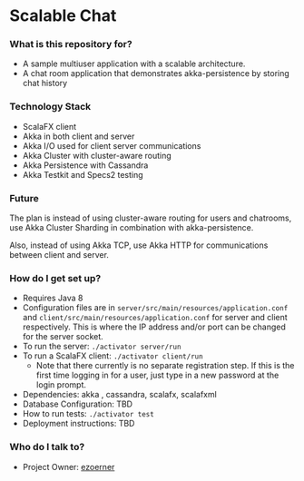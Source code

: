 # Scalable Chat #

### What is this repository for? ###

* A sample multiuser application with a scalable architecture.
* A chat room application that demonstrates akka-persistence by storing chat history

### Technology Stack ###

* ScalaFX client
* Akka in both client and server
* Akka I/O used for client server communications
* Akka Cluster with cluster-aware routing
* Akka Persistence with Cassandra
* Akka Testkit and Specs2 testing

### Future ###
The plan is instead of using cluster-aware routing for users and chatrooms, use Akka Cluster Sharding in combination with akka-persistence.

Also, instead of using Akka TCP, use Akka HTTP for communications between client and server.

### How do I get set up? ###

* Requires Java 8
* Configuration files are in `server/src/main/resources/application.conf` and `client/src/main/resources/application.conf` for server and client respectively.
  This is where the IP address and/or port can be changed for the server socket.
* To run the server:  `./activator server/run`
* To run a ScalaFX client:  `./activator client/run`
    * Note that there currently is no separate registration step. If this is the first time logging in for a user, just type in a new password at the login prompt.
* Dependencies: akka , cassandra, scalafx, scalafxml
* Database Configuration: TBD
* How to run tests: `./activator test`
* Deployment instructions: TBD

### Who do I talk to? ###

* Project Owner: [ezoerner](https://bitbucket.org/ezoerner)